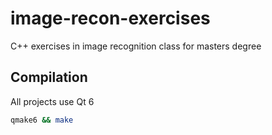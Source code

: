 # image-recon-exercises
C++ exercises in image recognition class for masters degree

## Compilation
All projects use Qt 6
```bash
qmake6 && make
```
